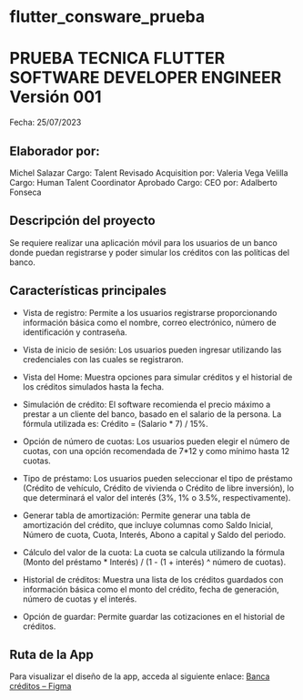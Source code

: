 # flutter_consware_prueba
# PRUEBA TECNICA FLUTTER SOFTWARE DEVELOPER ENGINEER Versión 001

Fecha: 25/07/2023

## Elaborador por:
Michel Salazar
Cargo: Talent Revisado Acquisition por: Valeria Vega Velilla
Cargo: Human Talent Coordinator
Aprobado Cargo: CEO por: Adalberto Fonseca

## Descripción del proyecto

Se requiere realizar una aplicación móvil para los usuarios de un banco donde puedan registrarse y poder simular los créditos con las políticas del banco.

## Características principales

- Vista de registro: Permite a los usuarios registrarse proporcionando información básica como el nombre, correo electrónico, número de identificación y contraseña.

- Vista de inicio de sesión: Los usuarios pueden ingresar utilizando las credenciales con las cuales se registraron.

- Vista del Home: Muestra opciones para simular créditos y el historial de los créditos simulados hasta la fecha.

- Simulación de crédito: El software recomienda el precio máximo a prestar a un cliente del banco, basado en el salario de la persona. La fórmula utilizada es: Crédito = (Salario * 7) / 15%.

- Opción de número de cuotas: Los usuarios pueden elegir el número de cuotas, con una opción recomendada de 7*12 y como mínimo hasta 12 cuotas.

- Tipo de préstamo: Los usuarios pueden seleccionar el tipo de préstamo (Crédito de vehículo, Crédito de vivienda o Crédito de libre inversión), lo que determinará el valor del interés (3%, 1% o 3.5%, respectivamente).

- Generar tabla de amortización: Permite generar una tabla de amortización del crédito, que incluye columnas como Saldo Inicial, Número de cuota, Cuota, Interés, Abono a capital y Saldo del periodo.

- Cálculo del valor de la cuota: La cuota se calcula utilizando la fórmula (Monto del préstamo * Interés) / (1 - (1 + interés) ^ número de cuotas).

- Historial de créditos: Muestra una lista de los créditos guardados con información básica como el monto del crédito, fecha de generación, número de cuotas y el interés.

- Opción de guardar: Permite guardar las cotizaciones en el historial de créditos.

## Ruta de la App

Para visualizar el diseño de la app, acceda al siguiente enlace: [Banca créditos – Figma](https://www.figma.com/file/4igCjMuvTAzjjwbxsuqbrH/Banca-créditos?type=design&node-id=36-3002&mode=design&t=qIpOz9x0cC9pj6gQ-0)
